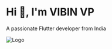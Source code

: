 
# Hi 👋, I'm VIBIN VP

A passionate Flutter developer from India


![Logo](https://cdn.dribbble.com/users/1162077/screenshots/3848914/programmer.gif)




